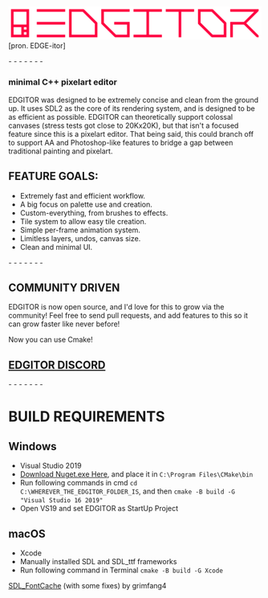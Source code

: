<img src="https://github.com/ENDESGA/EDGITOR/blob/master/git/title.png" />
[pron. EDGE-itor]

*- - - - - - -*

### minimal C++ pixelart editor
EDGITOR was designed to be extremely concise and clean from the ground up. It uses SDL2 as the core of its rendering system, and is designed to be as efficient as possible. EDGITOR can theoretically support colossal canvases (stress tests got close to 20Kx20K), but that isn't a focused feature since this is a pixelart editor. That being said, this could branch off to support AA and Photoshop-like features to bridge a gap between traditional painting and pixelart.

## FEATURE GOALS:
- Extremely fast and efficient workflow.
- A big focus on palette use and creation.
- Custom-everything, from brushes to effects.
- Tile system to allow easy tile creation.
- Simple per-frame animation system.
- Limitless layers, undos, canvas size.
- Clean and minimal UI.

*- - - - - - -*
## COMMUNITY DRIVEN
EDGITOR is now open source, and I'd love for this to grow via the community! Feel free to send pull requests, and add features to this so it can grow faster like never before!

Now you can use Cmake!

## [EDGITOR DISCORD](https://discord.gg/VtJwBhB)

*- - - - - - -*

# BUILD REQUIREMENTS
## Windows
- Visual Studio 2019
- [Download Nuget.exe Here](https://dist.nuget.org/win-x86-commandline/latest/nuget.exe), and place it in `C:\Program Files\CMake\bin`
- Run following commands in cmd `cd C:\WHEREVER_THE_EDGITOR_FOLDER_IS`, and then `cmake -B build -G "Visual Studio 16 2019"`
- Open VS19 and set EDGITOR as StartUp Project

## macOS
- Xcode
- Manually installed SDL and SDL_ttf frameworks
- Run following command in Terminal
`cmake -B build -G Xcode`

[SDL_FontCache](https://github.com/grimfang4/SDL_FontCache) (with some fixes) by grimfang4 

